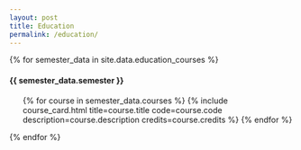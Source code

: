 ```yaml
---
layout: post
title: Education
permalink: /education/
---
```


{% for semester_data in site.data.education_courses %}
  <h4>{{ semester_data.semester }}</h4>
  <ul class="horizontal-list course-card-list">
    {% for course in semester_data.courses %}
      {% include course_card.html title=course.title code=course.code description=course.description credits=course.credits %}
    {% endfor %}
  </ul>
{% endfor %}